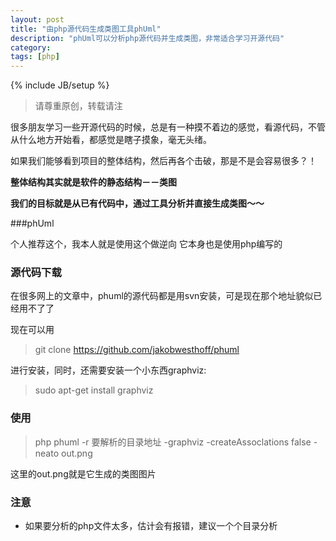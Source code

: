 ```yaml
---
layout: post
title: "由php源代码生成类图工具phUml"
description: "phUml可以分析php源代码并生成类图，非常适合学习开源代码"
category:
tags: [php]
---
```

{% include JB/setup %}     
> 请尊重原创，转载请注


很多朋友学习一些开源代码的时候，总是有一种摸不着边的感觉，看源代码，不管从什么地方开始看，都感觉是瞎子摸象，毫无头绪。

如果我们能够看到项目的整体结构，然后再各个击破，那是不是会容易很多？！

**整体结构其实就是软件的静态结构－－类图**

**我们的目标就是从已有代码中，通过工具分析并直接生成类图～～**

###phUml

个人推荐这个，我本人就是使用这个做逆向
它本身也是使用php编写的


### 源代码下载

在很多网上的文章中，phuml的源代码都是用svn安装，可是现在那个地址貌似已经用不了了

现在可以用

> git clone https://github.com/jakobwesthoff/phuml

进行安装，同时，还需要安装一个小东西graphviz:

> sudo apt-get install graphviz


### 使用

> php phuml -r 要解析的目录地址 -graphviz -createAssoclations false -neato out.png

这里的out.png就是它生成的类图图片

### 注意

* 如果要分析的php文件太多，估计会有报错，建议一个个目录分析